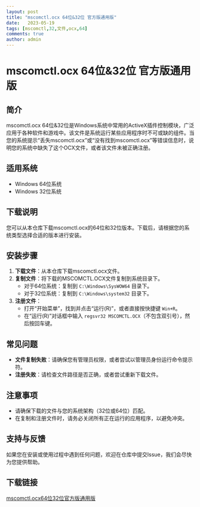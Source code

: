 ```yaml
---
layout: post
title: "mscomctl.ocx 64位&32位 官方版通用版"
date:   2023-05-19
tags: [mscomctl,32,文件,ocx,64]
comments: true
author: admin
---
```

# mscomctl.ocx 64位&32位 官方版通用版

## 简介
mscomctl.ocx 64位&32位是Windows系统中常用的ActiveX插件控制模块，广泛应用于各种软件和游戏中。该文件是系统运行某些应用程序时不可或缺的组件。当您的系统提示“丢失mscomctl.ocx”或“没有找到mscomctl.ocx”等错误信息时，说明您的系统中缺失了这个OCX文件，或者该文件未被正确注册。

## 适用系统
- Windows 64位系统
- Windows 32位系统

## 下载说明
您可以从本仓库下载mscomctl.ocx的64位和32位版本。下载后，请根据您的系统类型选择合适的版本进行安装。

## 安装步骤
1. **下载文件**：从本仓库下载mscomctl.ocx文件。
2. **复制文件**：将下载的MSCOMCTL.OCX文件复制到系统目录下。
   - 对于64位系统：复制到 `C:\Windows\SysWOW64` 目录下。
   - 对于32位系统：复制到 `C:\Windows\system32` 目录下。
3. **注册文件**：
   - 打开“开始菜单”，找到并点击“运行(R)”，或者直接按快捷键 `Win+R`。
   - 在“运行(R)”对话框中输入 `regsvr32 MSCOMCTL.OCX`（不包含双引号），然后按回车键。

## 常见问题
- **文件复制失败**：请确保您有管理员权限，或者尝试以管理员身份运行命令提示符。
- **注册失败**：请检查文件路径是否正确，或者尝试重新下载文件。

## 注意事项
- 请确保下载的文件与您的系统架构（32位或64位）匹配。
- 在复制和注册文件时，请务必关闭所有正在运行的应用程序，以避免冲突。

## 支持与反馈
如果您在安装或使用过程中遇到任何问题，欢迎在仓库中提交Issue，我们会尽快为您提供帮助。

## 下载链接

[mscomctl.ocx64位32位官方版通用版](https://pan.quark.cn/s/8962f9566e1f)